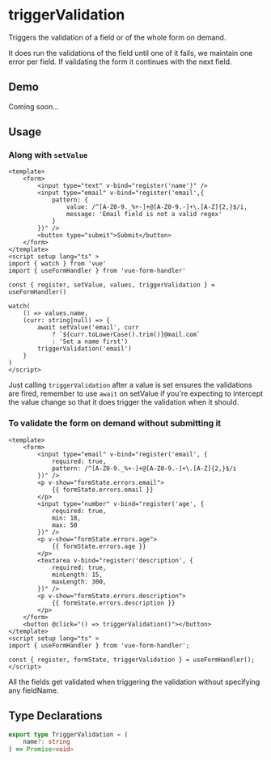 # triggerValidation

Triggers the validation of a field or of the whole form on demand.

It does run the validations of the field until one of it fails, we maintain one error per field. If validating the form it continues with the next field.

## Demo

Coming soon...

## Usage

### Along with `setValue`

```vue
<template>
    <form>
        <input type="text" v-bind="register('name')" />
        <input type="email" v-bind="register('email',{
            pattern: {
                value: /^[A-Z0-9._%+-]+@[A-Z0-9.-]+\.[A-Z]{2,}$/i,
                message: 'Email field is not a valid regex'
            }
        })" />
        <button type="submit">Submit</button>
    </form>
</template>
<script setup lang="ts" >
import { watch } from 'vue'
import { useFormHandler } from 'vue-form-handler'

const { register, setValue, values, triggerValidation } = useFormHandler()

watch(
    () => values.name,
    (curr: string|null) => {
        await setValue('email', curr
            ? `${curr.toLowerCase().trim()}@mail.com`
            : 'Set a name first')
        triggerValidation('email')
    }
)
</script>
```
Just calling `triggerValidation` after a value is set ensures the validations are fired, remember to use `await` on setValue if you're expecting to intercept the value change so that it does trigger the validation when it should.

### To validate the form on demand without submitting it

```vue
<template>
    <form>
        <input type="email" v-bind="register('email', {
            required: true,
            pattern: /^[A-Z0-9._%+-]+@[A-Z0-9.-]+\.[A-Z]{2,}$/i
        })" />
        <p v-show="formState.errors.email">
            {{ formState.errors.email }}
        </p>
        <input type="number" v-bind="register('age', {
            required: true,
            min: 18,
            max: 50
        })" />
        <p v-show="formState.errors.age">
            {{ formState.errors.age }}
        </p>
        <textarea v-bind="register('description', {
            required: true,
            minLength: 15,
            maxLength: 300,
        })" />
        <p v-show="formState.errors.description">
            {{ formState.errors.description }}
        </p>
    </form>
    <button @click="() => triggerValidation()"></button>
</template>
<script setup lang="ts" >
import { useFormHandler } from 'vue-form-handler';

const { register, formState, triggerValidation } = useFormHandler();
</script>
```
All the fields get validated when triggering the validation without specifying any fieldName.

## Type Declarations

```ts
export type TriggerValidation = (
    name?: string
) => Promise<void>

```